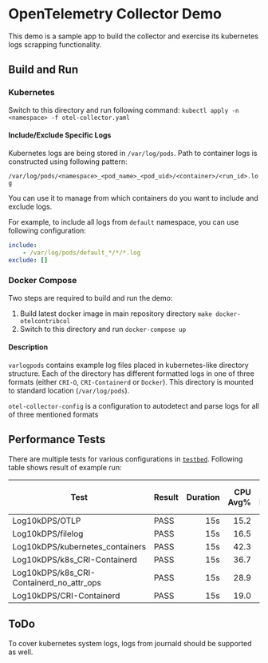 # OpenTelemetry Collector Demo

This demo is a sample app to build the collector and exercise its kubernetes logs scrapping functionality.

## Build and Run

### Kubernetes

Switch to this directory and run following command: `kubectl apply -n <namespace> -f otel-collector.yaml`

#### Include/Exclude Specific Logs

Kubernetes logs are being stored in `/var/log/pods`.
Path to container logs is constructed using following pattern:

`/var/log/pods/<namespace>_<pod_name>_<pod_uid>/<container>/<run_id>.log`

You can use it to manage from which containers do you want to include and exclude logs.

For example, to include all logs from `default` namespace, you can use following configuration:

```yaml
include:
    - /var/log/pods/default_*/*/*.log
exclude: []
```

### Docker Compose

Two steps are required to build and run the demo:

1. Build latest docker image in main repository directory `make docker-otelcontribcol`
1. Switch to this directory and run `docker-compose up`

#### Description

`varlogpods` contains example log files placed in kubernetes-like directory structure.
Each of the directory has different formatted logs in one of three formats (either `CRI-O`, `CRI-Containerd` or `Docker`).
This directory is mounted to standard location (`/var/log/pods`).

`otel-collector-config` is a configuration to autodetect and parse logs for all of three mentioned formats

## Performance Tests

There are multiple tests for various configurations in [`testbed`](../../testbed/tests/log_test.go).
Following table shows result of example run:

Test                                    |Result|Duration|CPU Avg%|CPU Max%|RAM Avg MiB|RAM Max MiB|Sent Items|Received Items|
----------------------------------------|------|-------:|-------:|-------:|----------:|----------:|---------:|-------------:|
Log10kDPS/OTLP                          |PASS  |     15s|    15.2|    15.7|         69|         73|    149900|        149900|
Log10kDPS/filelog                       |PASS  |     15s|    16.5|    18.0|         61|         74|    150000|        150000|
Log10kDPS/kubernetes_containers         |PASS  |     15s|    42.3|    44.0|         66|         80|    150000|        150000|
Log10kDPS/k8s_CRI-Containerd            |PASS  |     15s|    36.7|    38.0|         64|         78|    150000|        150000|
Log10kDPS/k8s_CRI-Containerd_no_attr_ops|PASS  |     15s|    28.9|    29.7|         64|         77|    150000|        150000|
Log10kDPS/CRI-Containerd                |PASS  |     15s|    19.0|    21.0|         63|         77|    150000|        150000|

## ToDo

To cover kubernetes system logs, logs from journald should be supported as well.
